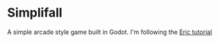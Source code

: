 # Simplifall
A simple arcade style game built in Godot.
I'm following the [Eric tutorial](https://www.youtube.com/playlist?list=PLvN5Z3tTxXEB6U8rXN7_s-0cXQpwkrE_P) 
